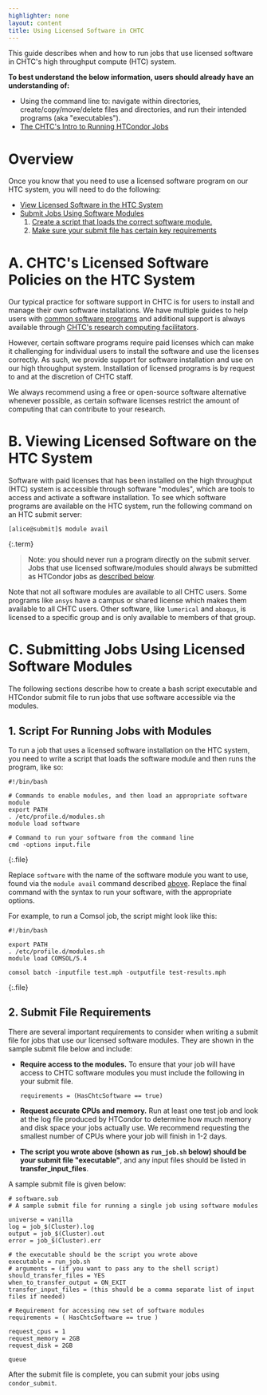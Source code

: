 ```yaml
---
highlighter: none
layout: content
title: Using Licensed Software in CHTC
---
```



This guide describes when and how to run jobs that use licensed software in
CHTC's high throughput compute (HTC) system.

**To best understand the below information, users should already have an
understanding of:**

-   Using the command line to: navigate within directories,
    create/copy/move/delete files and directories, and run their
    intended programs (aka \"executables\").
-   [The CHTC\'s Intro to Running HTCondor Jobs](/helloworld.shtml)

Overview
========

Once you know that you need to use a licensed software program on our
HTC system, you will need to do the following:

-   [View Licensed Software in the HTC System](#access)
-   [Submit Jobs Using Software Modules](#submission)
    1.  [Create a script that loads the correct software
        module.](#script)
    2.  [Make sure your submit file has certain key
        requirements](#submit)


<a name="policies"/>

A. CHTC\'s Licensed Software Policies on the HTC System
=======================================================

Our typical practice for software support in CHTC is for users to
install and manage their own software installations. We have multiple
guides to help users with [common software
programs](/howto_overview.shtml) and additional support is always
available through [CHTC\'s research computing
facilitators](/get-help.shtml).

However, certain software programs require paid licenses which can make
it challenging for individual users to install the software and use the
licenses correctly. As such, we provide support for software
installation and use on our high throughput system. Installation of
licensed programs is by request to and at the discretion of CHTC staff.

We always recommend using a free or open-source software alternative
whenever possible, as certain software licenses restrict the amount of
computing that can contribute to your research.

<a name="access"/>

B. Viewing Licensed Software on the HTC System
==============================================

Software with paid licenses that has been installed on the high
throughput (HTC) system is accessible through software \"modules\",
which are tools to access and activate a software installation. To see
which software programs are available on the HTC system, run the
following command on an HTC submit server:

``` 
[alice@submit]$ module avail
```
{:.term}

> Note: you should never run a program directly on the submit server.
> Jobs that use licensed software/modules should always be submitted as
> HTCondor jobs as [described below](#submission).

Note that not all software modules are available to all CHTC users. Some
programs like `ansys` have a campus or shared license which makes them
available to all CHTC users. Other software, like `lumerical` and
`abaqus`, is licensed to a specific group and is only available to
members of that group. 

<a name="submission"/>

C. Submitting Jobs Using Licensed Software Modules
==================================================

The following sections describe how to create a bash script executable
and HTCondor submit file to run jobs that use software accessible via
the modules.

<a name="script"/>

**1. Script For Running Jobs with Modules**
---------------------------------------

To run a job that uses a licensed software installation on the HTC
system, you need to write a script that loads the software module and
then runs the program, like so:

``` 
#!/bin/bash

# Commands to enable modules, and then load an appropriate software module
export PATH
. /etc/profile.d/modules.sh
module load software

# Command to run your software from the command line
cmd -options input.file
```
{:.file}

Replace `software` with the name of the software module you want to use,
found via the `module avail` command described [above](#access). Replace
the final command with the syntax to run your software, with the
appropriate options.

For example, to run a Comsol job, the script might look like this:

``` 
#!/bin/bash

export PATH
. /etc/profile.d/modules.sh
module load COMSOL/5.4

comsol batch -inputfile test.mph -outputfile test-results.mph
```
{:.file}

<a name="submit"/>

**2. Submit File Requirements**
---------------------------

There are several important requirements to consider when writing a
submit file for jobs that use our licensed software modules. They are
shown in the sample submit file below and include:

-   **Require access to the modules.** To ensure that your job will have
    access to CHTC software modules you must include the following in
    your submit file.

    ``` {.sub}
    requirements = (HasChtcSoftware == true)
    ```

-   **Request accurate CPUs and memory.** Run at least one test job and
    look at the log file produced by HTCondor to determine how much
    memory and disk space your jobs actually use. We recommend
    requesting the smallest number of CPUs where your job will finish in
    1-2 days.
-   **The script you wrote above (shown as `run_job.sh` below) should be
    your submit file \"executable\"**, and any input files should be
    listed in **transfer\_input\_files**.

A sample submit file is given below:

``` {.sub}
# software.sub
# A sample submit file for running a single job using software modules

universe = vanilla
log = job_$(Cluster).log
output = job_$(Cluster).out
error = job_$(Cluster).err

# the executable should be the script you wrote above
executable = run_job.sh
# arguments = (if you want to pass any to the shell script)
should_transfer_files = YES
when_to_transfer_output = ON_EXIT
transfer_input_files = (this should be a comma separate list of input files if needed)

# Requirement for accessing new set of software modules
requirements = ( HasChtcSoftware == true ) 

request_cpus = 1
request_memory = 2GB
request_disk = 2GB

queue
```

After the submit file is complete, you can submit your jobs using
`condor_submit`.
